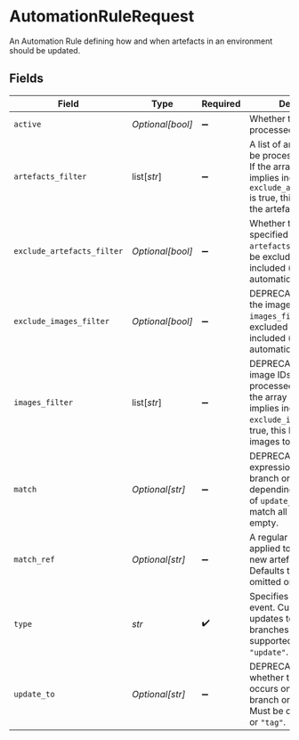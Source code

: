 # AutomationRuleRequest

An Automation Rule defining how and when artefacts in an environment should be updated.


## Fields

| Field                                                                                                                                                                                     | Type                                                                                                                                                                                      | Required                                                                                                                                                                                  | Description                                                                                                                                                                               |
| ----------------------------------------------------------------------------------------------------------------------------------------------------------------------------------------- | ----------------------------------------------------------------------------------------------------------------------------------------------------------------------------------------- | ----------------------------------------------------------------------------------------------------------------------------------------------------------------------------------------- | ----------------------------------------------------------------------------------------------------------------------------------------------------------------------------------------- |
| `active`                                                                                                                                                                                  | *Optional[bool]*                                                                                                                                                                          | :heavy_minus_sign:                                                                                                                                                                        | Whether the rule will be processed or not.                                                                                                                                                |
| `artefacts_filter`                                                                                                                                                                        | list[*str*]                                                                                                                                                                               | :heavy_minus_sign:                                                                                                                                                                        | A list of artefact names to be processed by the rule. If the array is empty, it implies include all. If `exclude_artefacts_filter` is true, this list describes the artefacts to exclude. |
| `exclude_artefacts_filter`                                                                                                                                                                | *Optional[bool]*                                                                                                                                                                          | :heavy_minus_sign:                                                                                                                                                                        | Whether the artefacts specified in `artefacts_filter` should be excluded (true) or included (false) in the automation rule.                                                               |
| `exclude_images_filter`                                                                                                                                                                   | *Optional[bool]*                                                                                                                                                                          | :heavy_minus_sign:                                                                                                                                                                        | DEPRECATED: Whether the images specified in `images_filter` should be excluded (true) or included (false) in the automation rule.                                                         |
| `images_filter`                                                                                                                                                                           | list[*str*]                                                                                                                                                                               | :heavy_minus_sign:                                                                                                                                                                        | DEPRECATED: A list of image IDs to be processed by the rule. If the array is empty, it implies include all. If `exclude_images_filter` is true, this list describes images to exclude.    |
| `match`                                                                                                                                                                                   | *Optional[str]*                                                                                                                                                                           | :heavy_minus_sign:                                                                                                                                                                        | DEPRECATED: A regular expression applied to the branch or tag name depending on the value of `update_to`. Defaults to match all if omitted or empty.                                      |
| `match_ref`                                                                                                                                                                               | *Optional[str]*                                                                                                                                                                           | :heavy_minus_sign:                                                                                                                                                                        | A regular expression applied to the ref of a new artefact version. Defaults to match all if omitted or empty.                                                                             |
| `type`                                                                                                                                                                                    | *str*                                                                                                                                                                                     | :heavy_check_mark:                                                                                                                                                                        | Specifies the type of event. Currently, only updates to either branches or tags are supported. Must be `"update"`.                                                                        |
| `update_to`                                                                                                                                                                               | *Optional[str]*                                                                                                                                                                           | :heavy_minus_sign:                                                                                                                                                                        | DEPRECATED: Specifies whether the update occurs on commit to branch or creation of tag. Must be one of `"branch"` or `"tag"`.                                                             |